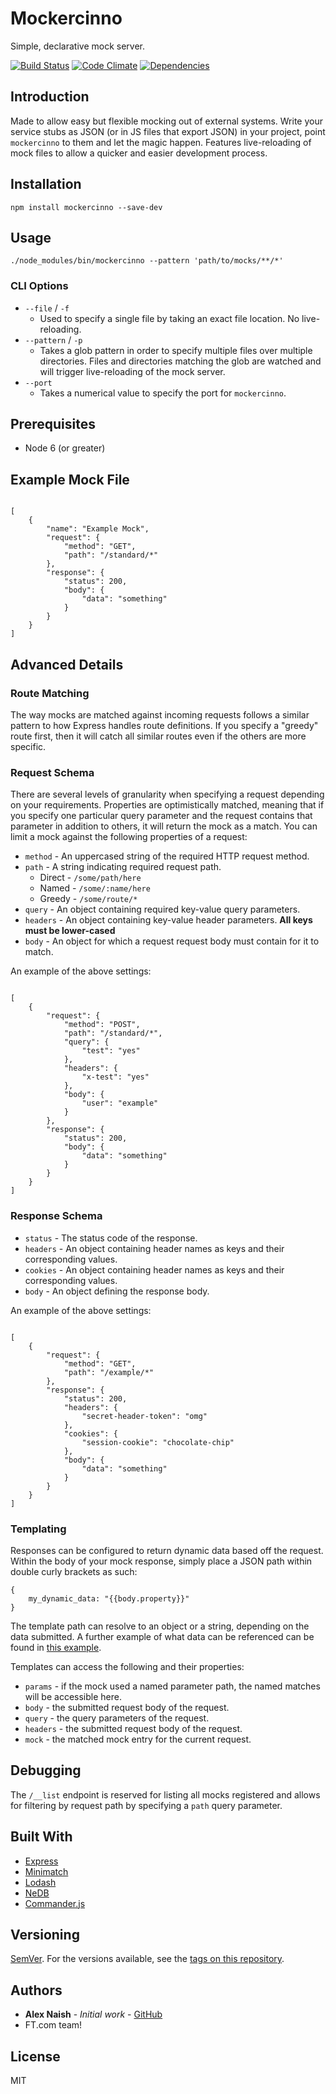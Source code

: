 # Mockercinno

Simple, declarative mock server.

[![Build Status](https://travis-ci.org/alexnaish/mockercinno.svg?branch=master)](https://travis-ci.org/alexnaish/mockercinno)
[![Code Climate](https://codeclimate.com/github/alexnaish/mockercinno/badges/gpa.svg)](https://codeclimate.com/github/alexnaish/mmockercinno)
[![Dependencies](https://david-dm.org/alexnaish/mockercinno.svg)](https://david-dm.org/alexnaish/mockercinno)


## Introduction

Made to allow easy but flexible mocking out of external systems. Write your service stubs as JSON (or in JS files that export JSON) in your project, point `mockercinno` to them and let the magic happen. Features live-reloading of mock files to allow a quicker and easier development process.

## Installation

`npm install mockercinno --save-dev`

## Usage

`./node_modules/bin/mockercinno --pattern 'path/to/mocks/**/*'`

### CLI Options


* `--file` / `-f`
	* Used to specify a single file by taking an exact file location. No live-reloading.
* `--pattern` / `-p`
	*  Takes a glob pattern in order to specify multiple files over multiple directories. Files and directories matching the glob are watched and will trigger live-reloading of the mock server.
* `--port`
	* Takes a numerical value to specify the port for `mockercinno`.

## Prerequisites

*  Node 6 (or greater)

## Example Mock File

```

[
	{
		"name": "Example Mock",
		"request": {
			"method": "GET",
			"path": "/standard/*"
		},
		"response": {
			"status": 200,
			"body": {
				"data": "something"
			}
		}
	}
]

```

## Advanced Details

### Route Matching

The way mocks are matched against incoming requests follows a similar pattern to how Express handles route definitions.
If you specify a "greedy" route first, then it will catch all similar routes even if the others are more specific.

### Request Schema

There are several levels of granularity when specifying a request depending on your requirements.
Properties are optimistically matched, meaning that if you specify one particular query parameter and the request contains that parameter in addition to others, it will return the mock as a match.
You can limit a mock against the following properties of a request:

*  `method` - An uppercased string of the required HTTP request method.
*  `path` - A string indicating required request path.
    *  Direct - `/some/path/here`
    *  Named - `/some/:name/here`
    *  Greedy - `/some/route/*`
*  `query` - An object containing required key-value query parameters.
*  `headers` - An object containing key-value header parameters. **All keys must be lower-cased**
*  `body` - An object for which a request request body must contain for it to match.

An example of the above settings:

```

[
	{
		"request": {
			"method": "POST",
			"path": "/standard/*",
			"query": {
				"test": "yes"
			},
			"headers": {
				"x-test": "yes"
			},
			"body": {
				"user": "example"
			}
		},
		"response": {
			"status": 200,
			"body": {
				"data": "something"
			}
		}
	}
]

```

### Response Schema

*  `status` - The status code of the response.
*  `headers` - An object containing header names as keys and their corresponding values.
*  `cookies` - An object containing header names as keys and their corresponding values.
*  `body` - An object defining the response body.

An example of the above settings:

```

[
	{
		"request": {
			"method": "GET",
			"path": "/example/*"
		},
		"response": {
			"status": 200,
			"headers": {
				"secret-header-token": "omg"
			},
			"cookies": {
				"session-cookie": "chocolate-chip"
			},
			"body": {
				"data": "something"
			}
		}
	}
]

```

### Templating

Responses can be configured to return dynamic data based off the request. Within the body of your mock response, simply place a JSON path within double curly brackets as such:

```
{
	my_dynamic_data: "{{body.property}}"
}
```

The template path can resolve to an object or a string, depending on the data submitted. A further example of what data can be referenced can be found in [this example](examples/named.json).

Templates can access the following and their properties:

* `params` - if the mock used a named parameter path, the named matches will be accessible here.
* `body` - the submitted request body of the request.
* `query` - the query parameters of the request.
* `headers` - the submitted request body of the request.
* `mock` - the matched mock entry for the current request.

## Debugging

The `/__list` endpoint is reserved for listing all mocks registered and allows for filtering by request path by specifying a `path` query parameter.

## Built With

* [Express](https://github.com/expressjs/express)
* [Minimatch](https://github.com/isaacs/minimatch)
* [Lodash](https://lodash.com/)
* [NeDB](https://github.com/louischatriot/nedb)
* [Commander.js](https://github.com/tj/commander.js)

## Versioning

[SemVer](http://semver.org/). For the versions available, see the [tags on this repository](https://github.com/alexnaish/mockercinno/tags).

## Authors

* **Alex Naish** - *Initial work* - [GitHub](https://github.com/alexnaish)
* FT.com team!

## License

MIT
